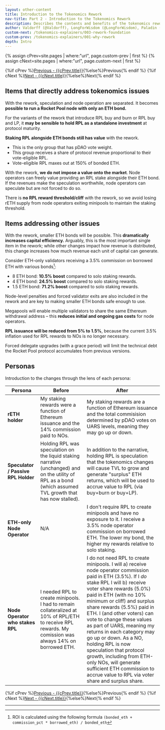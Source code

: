 ```yaml
---
layout: other-content
title: Introduction to the Tokenomics Rework
nav-title: Part 2 - Introduction to the Tokenomics Rework
description: Describes the contents and benefits of the tokenomics rework at a high level in comparison to the original tokenomics. 
author: Valdorff (@Valdorff), LongForWisdom (@LongForWisdom), Paladin (@Paladin147)
custom-next: /tokenomics-explainers/003-rework-foundation
custom-prev: /tokenomics-explainers/001-why-rework
depth: Intro
---
```


{% assign cPrev=site.pages | where:"url", page.custom-prev | first %}
{% assign cNext=site.pages | where:"url", page.custom-next | first %}

<div class="prev-next-container">
{%if cPrev %}<a href="{{cPrev.url|relative_url}}">Previous - {{cPrev.title}}</a>{%else%}<span>Previous</span>{% endif %}
{%if cNext %}<a href="{{cNext.url|relative_url}}">Next - {{cNext.title}}</a>{%else%}<span>Next</span>{% endif %}
</div>

## Items that directly address tokenomics issues

With the rework, speculation and node operation are separated. It becomes **possible to run a Rocket Pool node with only an ETH bond.**

For the variants of the rework that introduce RPL buy and burn or RPL buy and LP, it **may be sensible to hold RPL as a standalone investment** at protocol maturity.


**Staking RPL alongside ETH bonds still has value** with the rework. 
- This is the only group that has pDAO vote weight.
- This group receives a share of protocol revenue proportional to their vote-eligible RPL.
- Vote-eligible RPL maxes out at 150% of bonded ETH.

With the rework, **we do not impose a value onto the market**. Node operators can freely value providing an RPL stake alongside their ETH bond. If the revenues make the speculation worthwhile, node operators can speculate but are not forced to do so.

There is **no RPL reward threshold/cliff** with the rework, so we avoid losing rETH supply from node operators exiting minipools to maintain the staking threshold.

## Items addressing other issues

With the rework, smaller ETH bonds will be possible. This **dramatically increases capital efficiency.** Arguably, this is the most important single item in the rework; while other changes impact how revenue is distributed, this change increases how much revenue each unit of capital can generate.

Consider ETH-only validators receiving a 3.5% commission on borrowed ETH with various bonds[^1]:
* 8 ETH bond: **10.5% boost** compared to solo staking rewards.
* 4 ETH bond: **24.5% boost** compared to solo staking rewards.
* 1.5 ETH bond: **71.2% boost** compared to solo staking rewards.

Node-level penalties and forced validator exits are also included in the rework and are key to making smaller ETH bonds safe enough to use.

Megapools will enable multiple validators to share the same Ethereum withdrawal address – this **reduces initial and ongoing gas costs** for node operators.

**RPL issuance will be reduced from 5% to 1.5%**, because the current 3.5% inflation used for RPL rewards to NOs is no longer necessary.

Forced delegate upgrades (with a grace period) will limit the technical debt the Rocket Pool protocol accumulates from previous versions.

## Personas

Introduction to the changes through the lens of each persona:

|Persona|Before|After|
|-|-|-|
|**rETH holder**|My staking rewards were a function of Ethereum issuance and the 14% commission paid to NOs.|My staking rewards are a function of Ethereum issuance and the total commisision determined by pDAO votes on UARS levels, meaning they may go up or down.|
|**Speculator / Passive RPL Holder**|Holding RPL was speculation on the liquid staking narrative (unchanged) and on the utility of RPL as a bond (which assumed TVL growth that has now stalled).|In addition to the narrative, holding RPL is speculation that the tokenomics changes will cause TVL to grow and generate "surplus" ETH returns, which will be used to accrue value to RPL (via buy+burn or buy+LP).|
|**ETH-only Node Operator**|N/A|I don't require RPL to create minipools and have no exposure to it. I receive a 3.5% node operator commission on borrowed ETH. The lower my bond, the higher my rewards relative to solo staking. |
|**Node Operator who stakes RPL**|I needed RPL to create minipools. I had to remain collateralized at 10% of RPL/ETH to receive RPL rewards. My comission was always 14% on borrowed ETH.|I do not need RPL to create minipools. I will a) receive node operator commission paid in ETH (3.5%). If I *do* stake RPL I will b) receive voter share rewards (5.0%) paid in ETH (with no 10% minimum or cliff) and surplus share rewards (5.5%) paid in ETH. I (and other voters) can vote to change these values as part of UARS, meaning my returns in each category may go up or down. As a NO, holding RPL is now speculation that protocol growth, including from ETH-only NOs, will generate sufficient ETH commission to accrue value to RPL via voter share and surplus share.|

<div class="prev-next-container">
{%if cPrev %}<a href="{{cPrev.url|relative_url}}">Previous - {{cPrev.title}}</a>{%else%}<span>Previous</span>{% endif %}
{%if cNext %}<a href="{{cNext.url|relative_url}}">Next - {{cNext.title}}</a>{%else%}<span>Next</span>{% endif %}
</div>

---

[^1]: ROI is calculated using the following formula `(bonded_eth + commission_pct * borrowed_eth) / bonded_eth` 